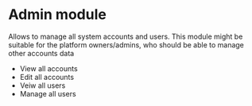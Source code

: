 # Admin module

Allows to manage all system accounts and users. This module might be suitable for the platform owners/admins, who should be able to manage other accounts data

- View all accounts
- Edit all accounts
- Veiw all users
- Manage all users
